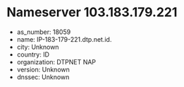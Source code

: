 # Nameserver 103.183.179.221

* as_number: 18059
* name: IP-183-179-221.dtp.net.id.
* city: Unknown
* country: ID
* organization: DTPNET NAP
* version: Unknown
* dnssec: Unknown
